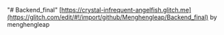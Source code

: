 "# Backend_final" 
[https://crystal-infrequent-angelfish.glitch.me](https://glitch.com/edit/#!/import/github/Menghengleap/Backend_final)
by menghengleap

